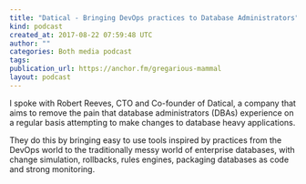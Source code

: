 ```yaml
---
title: "Datical - Bringing DevOps practices to Database Administrators"
kind: podcast
created_at: 2017-08-22 07:59:48 UTC
author: ""
categories: Both media podcast
tags: 
publication_url: https://anchor.fm/gregarious-mammal
layout: podcast
---
```

I spoke with Robert Reeves, CTO and Co-founder of Datical, a company that aims to remove the pain that database administrators (DBAs) experience on a regular basis attempting to make changes to database heavy applications.

They do this by bringing easy to use tools inspired by practices from the DevOps world to the traditionally messy world of enterprise databases, with change simulation, rollbacks, rules engines, packaging databases as code and strong monitoring.
